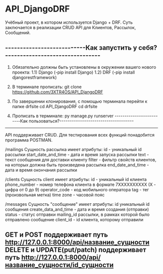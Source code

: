 # API_DjangoDRF

Учёбный проект, в котором используется Django + DRF. Суть заключается в реализации CRUD API для Клиентов, Рассылок, Сообщений.


---------------------------Как запустить у себя?--------------------------------
--------------------------------------------------------------------------------
1) Обязательно должны быть установлены в окружении вашего нового проекта:
1.1) Django (-pip install Django)
1.2) DRF (-pip install djangorestframework)

2) В терминале прописать: git clone https://github.com/3XTR4OS/API_DjangoDRF

3) По завершении клонирования, с помощью терминала перейти к папке drfsite
cd API_DjangoDRF
cd drfsite

4) Прописать в терминале: py manage.py runserver
--------------------------Как пользоваться?--------------------------------------
--------------------------------------------------------------------------------
API поддерживает CRUD. Для тестирования всех функций понадобится программа POSTMAN.

/mailings
Сущность рассылка имеет атрибуты:
id - уникальный id рассылки
start_date_and_time - дата и время запуска рассылки
text - текст сообщения для доставки клиенту
filter - фильтр свойств клиентов, на которых должна быть произведена рассылка
end_date_and_time - дата и время окончания рассылки

/clients
Сущность client имеет атрибуты:
id - уникальный id клиента
phone_number - номер телефона клиента в формате 7XXXXXXXXXX (X - цифра от 0 до 9)
operator_code - код мобильного оператора
tag - тег (произвольная метка)
time zone - часовой пояс

/messages
Сущность "сообщение" имеет атрибуты:
id уникальный id сообщения
create_data_and_time - дата и время создания (отправки)
status - статус отправки
mailing_id рассылки, в рамках которой было отправлено сообщение
client_id - id клиента, которому отправили

GET и POST поддерживает путь http://127.0.0.1:8000/api/название_сущности
DELETE и UPDATE(put/patch) поддерживает путь http://127.0.0.1:8000/api/название_сущности/id_сущности
------------------------------------------------------------------------------
